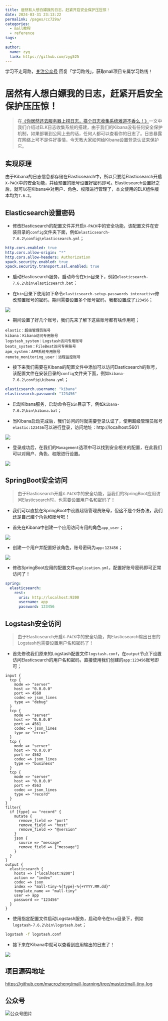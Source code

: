 ```yaml
---
title: 居然有人想白嫖我的日志，赶紧开启安全保护压压惊！
date: 2024-03-31 23:13:22
permalink: /pages/cc729a/
categories:
  - mall教程
  - reference
tags:
  - 
author: 
  name: zyg
  link: https://github.com/zyg525
---
```

学习不走弯路，[关注公众号](#公众号) 回复「学习路线」，获取mall项目专属学习路线！

# 居然有人想白嫖我的日志，赶紧开启安全保护压压惊！

> 在[《你居然还去服务器上捞日志，搭个日志收集系统难道不香么！》](https://mp.weixin.qq.com/s/8nUunL02Y5AfXTCscYg54w)一文中我们介绍过ELK日志收集系统的搭建，由于我们的Kibana没有任何安全保护机制，如果部署到公网上去的话，任何人都可以查看你的日志了。日志暴露在网络上可不是件好事情，今天教大家如何给Kibana设置登录认证来保护它。

## 实现原理

由于Kibana的日志信息都存储在Elasticsearch中，所以只要给Elasticsearch开启`X-PACK`中的安全功能，并给预置的账号设置好密码即可。Elasticsearch设置好之后，就可以在Kibana中对用户、角色、权限进行管理了，本文使用的ELK组件版本均为`7.6.2`。

## Elasticsearch设置密码

- 修改Elasticsearch的配置文件并开启`X-PACK`中的安全功能，该配置文件在安装目录的`config`文件夹下面，例如`elasticsearch-7.6.2\config\elasticsearch.yml`；

```yaml
http.cors.enabled: true
http.cors.allow-origin: "*"
http.cors.allow-headers: Authorization
xpack.security.enabled: true
xpack.security.transport.ssl.enabled: true
```

- 启动Elasticsearch服务，启动命令在`bin`目录下，例如`elasticsearch-7.6.2\bin\elasticsearch.bat`；

- 在`bin`目录下使用如下命令`elasticsearch-setup-passwords interactive`修改预置账号的密码，期间需要设置多个账号密码，我都设置成了`123456`；

![](/img/mall/elk_security_01.png)

- 期间设置了好几个账号，我们先来了解下这些账号都有啥作用吧；

```
elastic：超级管理员账号
kibana：Kibana访问专用账号
logstash_system：Logstash访问专用账号
beats_system：FileBeat访问专用账号
apm_system：APM系统专用账号
remote_monitoring_user：远程监控账号
```

- 接下来我们需要在Kibana的配置文件中添加可以访问Elasticsearch的账号，该配置文件在安装目录的`config`文件夹下面，例如`kibana-7.6.2\config\kibana.yml`；

```yaml
elasticsearch.username: "kibana"
elasticsearch.password: "123456"
```

- 启动Kibana服务，启动命令在`bin`目录下，例如`kibana-7.6.2\bin\kibana.bat`；

- 当Kibana启动完成后，我们访问的时就需要登录认证了，使用超级管理员账号`elastic:123456`可以进行登录，访问地址：http://localhost:5601

![](/img/mall/elk_security_02.png)

- 登录成功后，在我们的`Management`选项中可以找到安全相关的配置，在此我们可以对用户、角色、权限进行设置。

![](/img/mall/elk_security_03.png)

## SpringBoot安全访问

> 由于Elasticsearch开启`X-PACK`中的安全功能，当我们的SpringBoot应用访问Elasticsearch时，也需要设置用户名和密码了！

- 我们可以直接在SpringBoot中设置超级管理员账号，但这不是个好办法，我们还是自己建个角色和账号吧！

- 首先在Kibana中创建一个应用访问专用的角色`app_user`；

![](/img/mall/elk_security_04.png)

- 创建一个用户并配置好该角色，账号密码为`app:123456`；

![](/img/mall/elk_security_05.png)

- 修改SpringBoot应用的配置文件`application.yml`，配置好账号密码即可正常访问了！

```yaml
spring:
  elasticsearch:
    rest:
      uris: http://localhost:9200
      username: app
      password: 123456
```

## Logstash安全访问

> 由于Elasticsearch开启`X-PACK`中的安全功能，向Elasticsearch输出日志的Logstash也需要设置用户名和密码了！

- 首先修改我们原来的Logstash配置文件`logstash.conf`，在`output`节点下设置访问Elasticsearch的用户名和密码，直接使用我们创建的`app:123456`账号即可；

```
input {
  tcp {
    mode => "server"
    host => "0.0.0.0"
    port => 4560
    codec => json_lines
    type => "debug"
  }
  tcp {
    mode => "server"
    host => "0.0.0.0"
    port => 4561
    codec => json_lines
    type => "error"
  }
  tcp {
    mode => "server"
    host => "0.0.0.0"
    port => 4562
    codec => json_lines
    type => "business"
  }
  tcp {
    mode => "server"
    host => "0.0.0.0"
    port => 4563
    codec => json_lines
    type => "record"
  }
}
filter{
  if [type] == "record" {
    mutate {
      remove_field => "port"
      remove_field => "host"
      remove_field => "@version"
    }
    json {
      source => "message"
      remove_field => ["message"]
    }
  }
}
output {
  elasticsearch {
    hosts => ["localhost:9200"]
    action => "index"
    codec => json
    index => "mall-tiny-%{type}-%{+YYYY.MM.dd}"
    template_name => "mall-tiny"
    user => app
    password => "123456"
  }
}
```

- 使用指定配置文件启动Logstash服务，启动命令在`bin`目录下，例如`logstash-7.6.2\bin\logstash.bat`；

```bash
logstash -f logstash.conf
```

- 接下来在Kibana中就可以查看到应用输出的日志了！

![](/img/mall/elk_security_06.png)

## 项目源码地址

https://github.com/macrozheng/mall-learning/tree/master/mall-tiny-log

## 公众号

![公众号图片](http://macro-oss.oss-cn-shenzhen.aliyuncs.com/mall/banner/qrcode_for_macrozheng_258.jpg)



